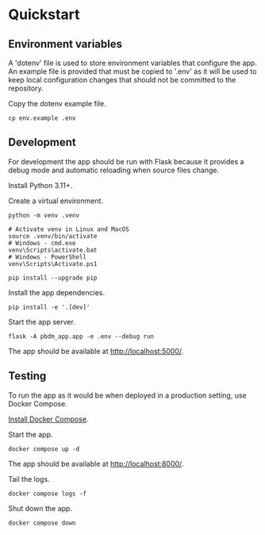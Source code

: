 # Quickstart

## Environment variables

A 'dotenv' file is used to store environment variables that configure the app. An example file is provided that must be copied to '.env' as it will be used to keep local configuration changes that should not be committed to the repository.

Copy the dotenv example file.
```
cp env.example .env
```

## Development

For development the app should be run with Flask because it provides a debug mode and automatic reloading when source files change.

Install Python 3.11+.

Create a virtual environment.

```
python -m venv .venv

# Activate venv in Linux and MacOS
source .venv/bin/activate
# Windows - cmd.exe
venv\Scripts\activate.bat
# Windows - PowerShell
venv\Scripts\Activate.ps1

pip install --upgrade pip
```

Install the app dependencies.

```
pip install -e '.[dev]'
```

Start the app server.
```
flask -A pbdm_app.app -e .env --debug run
```

The app should be available at [http://localhost:5000/](http://localhost:5000/).


## Testing

To run the app as it would be when deployed in a production setting, use Docker Compose.

[Install Docker Compose].

Start the app.
```
docker compose up -d
```

The app should be available at [http://localhost:8000/](http://localhost:8000/).

Tail the logs.
```
docker compose logs -f
```

Shut down the app.
```
docker compose down
```


[Install Docker Compose]: https://docs.docker.com/compose/install/
